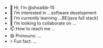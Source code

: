 - 👋 Hi, I’m @shoaibb-15
- 👀 I’m interested in ...software development
- 🌱 I’m currently learning ...BE(java full stack)
- 💞️ I’m looking to collaborate on ...
- 📫 How to reach me ...
- 😄 Pronouns: ...
- ⚡ Fun fact: ...

<!---
shoaibb-15/shoaibb-15 is a ✨ special ✨ repository because its `README.md` (this file) appears on your GitHub profile.
You can click the Preview link to take a look at your changes.
--->
